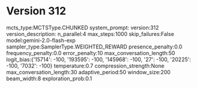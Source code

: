 # Version 312

mcts_type:MCTSType.CHUNKED
system_prompt:
version:312
version_description:
n_parallel:4
max_steps:1000
skip_failures:False
model:gemini-2.0-flash-exp
sampler_type:SamplerType.WEIGHTED_REWARD
presence_penalty:0.0
frequency_penalty:0.0
error_penalty:10
max_conversation_length:50
logit_bias:{'15714': -100, '193595': -100, '145968': -100, '27': -100, '20225': -100, '7032': -100}
temperature:0.7
compression_strength:None
max_conversation_length:30
adaptive_period:50
window_size:200
beam_width:8
exploration_prob:0.1
